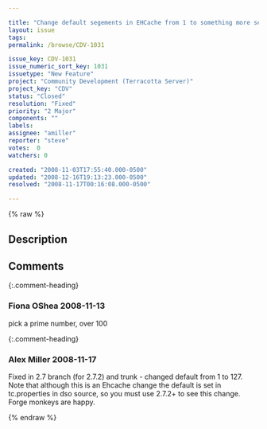 ```yaml
---

title: "Change default segements in EHCache from 1 to something more sensible."
layout: issue
tags: 
permalink: /browse/CDV-1031

issue_key: CDV-1031
issue_numeric_sort_key: 1031
issuetype: "New Feature"
project: "Community Development (Terracotta Server)"
project_key: "CDV"
status: "Closed"
resolution: "Fixed"
priority: "2 Major"
components: ""
labels: 
assignee: "amiller"
reporter: "steve"
votes:  0
watchers: 0

created: "2008-11-03T17:55:40.000-0500"
updated: "2008-12-16T19:13:23.000-0500"
resolved: "2008-11-17T00:16:08.000-0500"

---
```




{% raw %}



## Description

<div markdown="1" class="description">



</div>

## Comments


{:.comment-heading}
### **Fiona OShea** <span class="date">2008-11-13</span>

<div markdown="1" class="comment">

pick a prime number, over 100

</div>


{:.comment-heading}
### **Alex Miller** <span class="date">2008-11-17</span>

<div markdown="1" class="comment">

Fixed in 2.7 branch (for 2.7.2) and trunk - changed default from 1 to 127.  Note that although this is an Ehcache change the default is set in tc.properties in dso source, so you must use 2.7.2+ to see this change.  Forge monkeys are happy.

</div>



{% endraw %}
